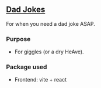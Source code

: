 ## [Dad Jokes](https://hadadjokes.netlify.app/)

For when you need a dad joke ASAP.

### Purpose

- For giggles (or a dry HeAve).

### Package used

- Frontend: vite + react
